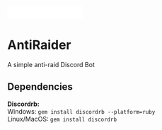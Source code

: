 ![AntiRaider](https://raw.githubusercontent.com/Fossium-Team/AntiRaider/main/images/AntiRaider_Full_White.png)
# AntiRaider
A simple anti-raid Discord Bot

## Dependencies
**Discordrb:**\
Windows: `gem install discordrb --platform=ruby`\
Linux/MacOS: `gem install discordrb`
